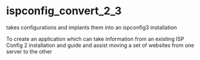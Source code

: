 ispconfig_convert_2_3
=====================

takes configurations and implants them into an ispconfig3 installation

To create an application which can take information from an existing ISP Config 2 installation and guide and assist moving a set of websites from one server to the other
